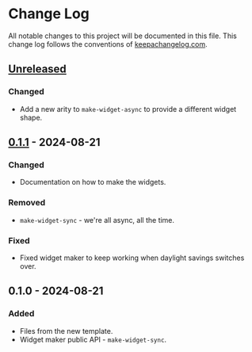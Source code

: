 # Change Log
All notable changes to this project will be documented in this file. This change log follows the conventions of [keepachangelog.com](http://keepachangelog.com/).

## [Unreleased]
### Changed
- Add a new arity to `make-widget-async` to provide a different widget shape.

## [0.1.1] - 2024-08-21
### Changed
- Documentation on how to make the widgets.

### Removed
- `make-widget-sync` - we're all async, all the time.

### Fixed
- Fixed widget maker to keep working when daylight savings switches over.

## 0.1.0 - 2024-08-21
### Added
- Files from the new template.
- Widget maker public API - `make-widget-sync`.

[Unreleased]: https://sourcehost.site/your-name/cjmod/compare/0.1.1...HEAD
[0.1.1]: https://sourcehost.site/your-name/cjmod/compare/0.1.0...0.1.1
